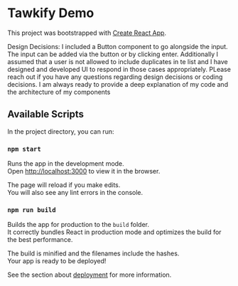 # Tawkify Demo

This project was bootstrapped with [Create React App](https://github.com/facebook/create-react-app).

Design Decisions: I included a Button component to go alongside the input. The input can be added via the button or by clicking enter. Additionally I assumed that a user is not allowed to include duplicates in te list and I have designed and developed UI to respond in those cases appropriately. PLease reach out if you have any questions regarding design decisions or coding decisions. I am always ready to provide a deep explanation of my code and the architecture of my components

## Available Scripts

In the project directory, you can run:

### `npm start`

Runs the app in the development mode.\
Open [http://localhost:3000](http://localhost:3000) to view it in the browser.

The page will reload if you make edits.\
You will also see any lint errors in the console.

### `npm run build`

Builds the app for production to the `build` folder.\
It correctly bundles React in production mode and optimizes the build for the best performance.

The build is minified and the filenames include the hashes.\
Your app is ready to be deployed!

See the section about [deployment](https://facebook.github.io/create-react-app/docs/deployment) for more information.
